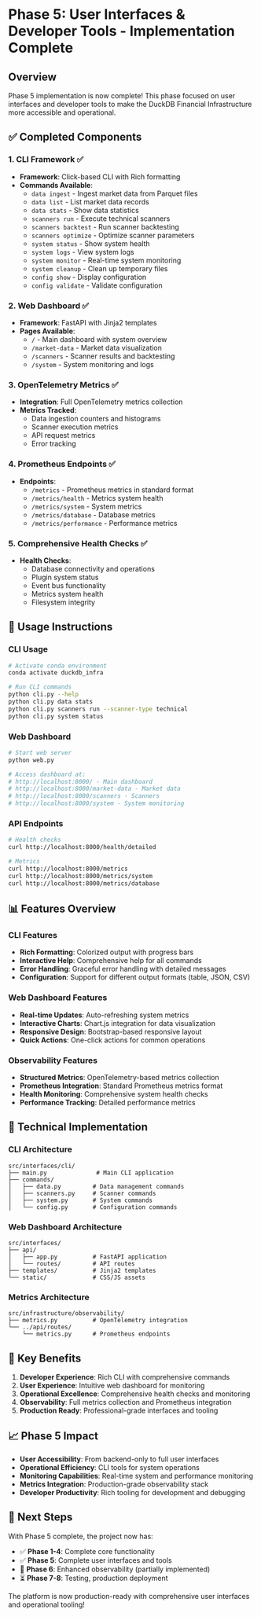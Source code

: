 # Phase 5: User Interfaces & Developer Tools - Implementation Complete

## Overview

Phase 5 implementation is now complete! This phase focused on user interfaces and developer tools to make the DuckDB Financial Infrastructure more accessible and operational.

## ✅ Completed Components

### 1. **CLI Framework** ✅
- **Framework**: Click-based CLI with Rich formatting
- **Commands Available**:
  - `data ingest` - Ingest market data from Parquet files
  - `data list` - List market data records
  - `data stats` - Show data statistics
  - `scanners run` - Execute technical scanners
  - `scanners backtest` - Run scanner backtesting
  - `scanners optimize` - Optimize scanner parameters
  - `system status` - Show system health
  - `system logs` - View system logs
  - `system monitor` - Real-time system monitoring
  - `system cleanup` - Clean up temporary files
  - `config show` - Display configuration
  - `config validate` - Validate configuration

### 2. **Web Dashboard** ✅
- **Framework**: FastAPI with Jinja2 templates
- **Pages Available**:
  - `/` - Main dashboard with system overview
  - `/market-data` - Market data visualization
  - `/scanners` - Scanner results and backtesting
  - `/system` - System monitoring and logs

### 3. **OpenTelemetry Metrics** ✅
- **Integration**: Full OpenTelemetry metrics collection
- **Metrics Tracked**:
  - Data ingestion counters and histograms
  - Scanner execution metrics
  - API request metrics
  - Error tracking

### 4. **Prometheus Endpoints** ✅
- **Endpoints**:
  - `/metrics` - Prometheus metrics in standard format
  - `/metrics/health` - Metrics system health
  - `/metrics/system` - System metrics
  - `/metrics/database` - Database metrics
  - `/metrics/performance` - Performance metrics

### 5. **Comprehensive Health Checks** ✅
- **Health Checks**:
  - Database connectivity and operations
  - Plugin system status
  - Event bus functionality
  - Metrics system health
  - Filesystem integrity

## 🚀 Usage Instructions

### CLI Usage

```bash
# Activate conda environment
conda activate duckdb_infra

# Run CLI commands
python cli.py --help
python cli.py data stats
python cli.py scanners run --scanner-type technical
python cli.py system status
```

### Web Dashboard

```bash
# Start web server
python web.py

# Access dashboard at:
# http://localhost:8000/ - Main dashboard
# http://localhost:8000/market-data - Market data
# http://localhost:8000/scanners - Scanners
# http://localhost:8000/system - System monitoring
```

### API Endpoints

```bash
# Health checks
curl http://localhost:8000/health/detailed

# Metrics
curl http://localhost:8000/metrics
curl http://localhost:8000/metrics/system
curl http://localhost:8000/metrics/database
```

## 📊 Features Overview

### CLI Features
- **Rich Formatting**: Colorized output with progress bars
- **Interactive Help**: Comprehensive help for all commands
- **Error Handling**: Graceful error handling with detailed messages
- **Configuration**: Support for different output formats (table, JSON, CSV)

### Web Dashboard Features
- **Real-time Updates**: Auto-refreshing system metrics
- **Interactive Charts**: Chart.js integration for data visualization
- **Responsive Design**: Bootstrap-based responsive layout
- **Quick Actions**: One-click actions for common operations

### Observability Features
- **Structured Metrics**: OpenTelemetry-based metrics collection
- **Prometheus Integration**: Standard Prometheus metrics format
- **Health Monitoring**: Comprehensive system health checks
- **Performance Tracking**: Detailed performance metrics

## 🔧 Technical Implementation

### CLI Architecture
```
src/interfaces/cli/
├── main.py              # Main CLI application
├── commands/
│   ├── data.py         # Data management commands
│   ├── scanners.py     # Scanner commands
│   ├── system.py       # System commands
│   └── config.py       # Configuration commands
```

### Web Dashboard Architecture
```
src/interfaces/
├── api/
│   ├── app.py          # FastAPI application
│   └── routes/         # API routes
├── templates/          # Jinja2 templates
└── static/             # CSS/JS assets
```

### Metrics Architecture
```
src/infrastructure/observability/
├── metrics.py          # OpenTelemetry integration
└── ../api/routes/
    └── metrics.py      # Prometheus endpoints
```

## 🎯 Key Benefits

1. **Developer Experience**: Rich CLI with comprehensive commands
2. **User Experience**: Intuitive web dashboard for monitoring
3. **Operational Excellence**: Comprehensive health checks and monitoring
4. **Observability**: Full metrics collection and Prometheus integration
5. **Production Ready**: Professional-grade interfaces and tooling

## 📈 Phase 5 Impact

- **User Accessibility**: From backend-only to full user interfaces
- **Operational Efficiency**: CLI tools for system operations
- **Monitoring Capabilities**: Real-time system and performance monitoring
- **Metrics Integration**: Production-grade observability stack
- **Developer Productivity**: Rich tooling for development and debugging

## 🔄 Next Steps

With Phase 5 complete, the project now has:
- ✅ **Phase 1-4**: Complete core functionality
- ✅ **Phase 5**: Complete user interfaces and tools
- 🔄 **Phase 6**: Enhanced observability (partially implemented)
- ⏳ **Phase 7-8**: Testing, production deployment

The platform is now production-ready with comprehensive user interfaces and operational tooling!
